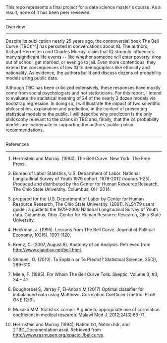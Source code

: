 This repo represents a final project for a data science master's course. As a result, none of it has been peer reviewed.

***
Overview
***

Despite its publication nearly 25 years ago, the controversial book The Bell Curve (TBC)[^1] has persisted in conversations about IQ. The authors, Richard Herrnstein and Charles Murray, claim that IQ strongly influences many significant life events -- like whether someone will enter poverty, drop out of school, get married, or even go to jail. Even more contentious, they extend the consequences of low IQ to demographics like ethnicity and nationality. As evidence, the authors build and discuss dozens of probability models using public data. 

Although TBC has been criticized extensively, these responses have mostly come from social psychologists and not statisticians. For this report, I intend to evaluate the statistical meaning of 24 of the nearly 3 dozen models via bootstrap regression. In doing so, I will illustrate the impact of two scientific philosophies, explanation and prediction, in the context of presenting statistical models to the public. I will describe why prediction is the only philosophy relevant to the claims in TBC and, finally, that the 24 probability models are inadequate in supporting the authors’ public policy recommendations. 

***
References
***

1. Herrnstein and Murray. (1994). The Bell Curve. New York: The Free Press.

2. Bureau of Labor Statistics, U.S. Department of Labor. National Longitudinal Survey of Youth 1979 cohort, 1979-2012 (rounds 1-25). Produced and distributed by the Center for Human Resource Research, The Ohio State University. Columbus, OH: 2014.

3. prepared for the U.S. Department of Labor by Center for Human Resource Research, The Ohio State University. (2001). NLSY79 users' guide : a guide to the 1979-2000 National Longitudinal Survey of Youth data. Columbus, Ohio :Center for Human Resource Research, Ohio State University.

4. Heckman, J. (1995). Lessons from The Bell Curve. Journal of Political Economy, 103(5), 1091–1120.

5. Krenz, C. (2007, August 8). Anatomy of an Analysis. Retrieved from http://www.claudiax.net/bell.html.

6. Shmueli, G. (2010). To Explain or To Predict? Statistical Science, 25(3), 289–310.

7. Miele, F. (1995). For Whom The Bell Curve Tolls. Skeptic, Volume 3, #3, 34 – 41.

8. Boughorbel S, Jarray F, El-Anbari M (2017) Optimal classifier for imbalanced data using Matthews Correlation Coefficient metric. PLoS ONE 12(6).

9. Mukaka MM. Statistics corner: A guide to appropriate use of correlation coefficient in medical research. Malawi Med J. 2012;24(3):69-71.

10. Herrnstein and Murray (1994). Nation.txt, Nation.hdr, and 2TBC_Documentation.ascii. Retrieved from http://www.rasmusen.org/xpacioli/bellcurve.
